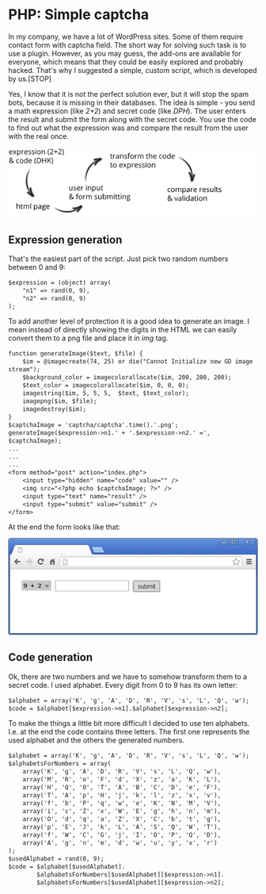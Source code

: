 # PHP: Simple captcha 

In my company, we have a lot of WordPress sites. Some of them require contact form with captcha field. The short way for solving such task is to use a plugin. However, as you may guess, the add-ons are available for everyone, which means that they could be easily explored and probably hacked. That's why I suggested a simple, custom script, which is developed by us.[STOP]

Yes, I know that it is not the perfect solution ever, but it will stop the spam bots, because it is missing in their databases. The idea is simple - you send a math expression (like *2+2*) and secret code (like *DPH*). The user enters the result and submit the form along with the secret code. You use the code to find out what the expression was and compare the result from the user with the real once.

![PHP: Simple captcha](img/flow.jpg)

## Expression generation

That's the easiest part of the script. Just pick two random numbers between 0 and 9:

	$expression = (object) array(
        "n1" => rand(0, 9), 
        "n2" => rand(0, 9)
    );

To add another level of protection it is a good idea to generate an image. I mean instead of directly showing the digits in the HTML we can easily convert them to a png file and place it in *img* tag.

	function generateImage($text, $file) {
        $im = @imagecreate(74, 25) or die("Cannot Initialize new GD image stream");
        $background_color = imagecolorallocate($im, 200, 200, 200);
        $text_color = imagecolorallocate($im, 0, 0, 0);
        imagestring($im, 5, 5, 5,  $text, $text_color);
        imagepng($im, $file);
        imagedestroy($im);
    }
    $captchaImage = 'captcha/captcha'.time().'.png';
    generateImage($expression->n1.' + '.$expression->n2.' =', $captchaImage);
    ...
    ...
    ...
	<form method="post" action="index.php">
        <input type="hidden" name="code" value="" />
        <img src="<?php echo $captchaImage; ?>" />
        <input type="text" name="result" />
        <input type="submit" value="submit" />
    </form>

At the end the form looks like that:

![PHP: Simple captcha](img/form.jpg)

## Code generation

Ok, there are two numbers and we have to somehow transform them to a secret code. I used alphabet. Every digit from 0 to 9 has its own letter:

	$alphabet = array('K', 'g', 'A', 'D', 'R', 'V', 's', 'L', 'Q', 'w');
    $code = $alphabet[$expression->n1].$alphabet[$expression->n2];

To make the things a little bit more difficult I decided to use ten alphabets. I.e. at the end the code contains three letters. The first one represents the used alphabet and the others the generated numbers.

	$alphabet = array('K', 'g', 'A', 'D', 'R', 'V', 's', 'L', 'Q', 'w');
    $alphabetsForNumbers = array(
        array('K', 'g', 'A', 'D', 'R', 'V', 's', 'L', 'Q', 'w'),
        array('M', 'R', 'o', 'F', 'd', 'X', 'z', 'a', 'K', 'L'),
        array('H', 'Q', 'O', 'T', 'A', 'B', 'C', 'D', 'e', 'F'),
        array('T', 'A', 'p', 'H', 'j', 'k', 'l', 'z', 'x', 'v'),
        array('f', 'b', 'P', 'q', 'w', 'e', 'K', 'N', 'M', 'V'),
        array('i', 'c', 'Z', 'x', 'W', 'E', 'g', 'h', 'n', 'm'),
        array('O', 'd', 'q', 'a', 'Z', 'X', 'C', 'b', 't', 'g'),
        array('p', 'E', 'J', 'k', 'L', 'A', 'S', 'Q', 'W', 'T'),
        array('f', 'W', 'C', 'G', 'j', 'I', 'O', 'P', 'Q', 'D'),
        array('A', 'g', 'n', 'm', 'd', 'w', 'u', 'y', 'x', 'r')
    );
    $usedAlphabet = rand(0, 9);
    $code = $alphabet[$usedAlphabet].
            $alphabetsForNumbers[$usedAlphabet][$expression->n1].
            $alphabetsForNumbers[$usedAlphabet][$expression->n2];